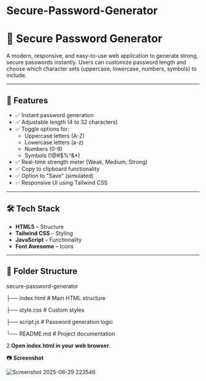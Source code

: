 # Secure-Password-Generator
# 🔐 Secure Password Generator

A modern, responsive, and easy-to-use web application to generate strong, secure passwords instantly. Users can customize password length and choose which character sets (uppercase, lowercase, numbers, symbols) to include.

---

## 🚀 Features

- ✅ Instant password generation
- ✅ Adjustable length (4 to 32 characters)
- ✅ Toggle options for:
  - Uppercase letters (A-Z)
  - Lowercase letters (a-z)
  - Numbers (0-9)
  - Symbols (!@#$%^&*)
- ✅ Real-time strength meter (Weak, Medium, Strong)
- ✅ Copy to clipboard functionality
- ✅ Option to "Save" (simulated)
- ✅ Responsive UI using Tailwind CSS

---

## 🛠️ Tech Stack

- **HTML5** – Structure  
- **Tailwind CSS** – Styling  
- **JavaScript** – Functionality  
- **Font Awesome** – Icons

---

## 📁 Folder Structure

secure-password-generator

├── index.html # Main HTML structure

├── style.css # Custom styles

├── script.js # Password generation logic

└── README.md # Project documentation

2.**Open index.html in your web browser**.

📷 **Screenshot**


![Screenshot 2025-06-29 223546](https://github.com/user-attachments/assets/fc9feeb2-e195-4808-a246-319102bf8265)
